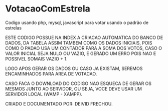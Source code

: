 # VotacaoComEstrela
Codigo usando php, mysql, javascript para votar usando o padrão de estrelas

ESTE CODIGO POSSUE NA INDEX A CRIACAO AUTOMATICA DO BANCO DE DADOS, DA TABELA
ASSIM TAMBEM COMO OS DADOS INICIAIS, POIS COMO O PADAO USA UM CONTADOR PARA 
A SOMA DOS VOTOS, CASO O VALOR INICIAL SEJA NULO OU VAZIO, E GERADO UM ERRO
POIS NAO E POSSIVEL SOMAIS VAZIO + 1.

LOGO APOS GERAR OS DADOS OU CASO JA EXISTAM, SEREMOS ENCAMINHADOS PARA AREA
DE VOTACAO.

CASO FACA O DOWNLOAD DO CODIGO NAO ESQUECA DE GERAR OS MESMOS JUNTO AO SERVIDOR,
OU SEJA, VOCE DEVE USAR UM SERVIDOR LOCAL (WAMP - XAMPP).

CRIADO E DOCUMENTADO POR: DEIVID FRECHOU.
